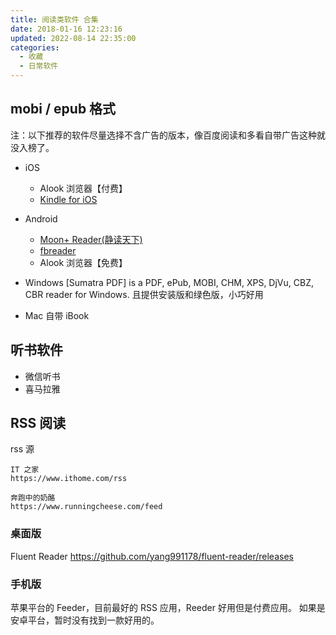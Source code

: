 ```yaml
---
title: 阅读类软件 合集
date: 2018-01-16 12:23:16
updated: 2022-08-14 22:35:00
categories:
  - 收藏
  - 日常软件
---
```


## mobi / epub 格式

注：以下推荐的软件尽量选择不含广告的版本，像百度阅读和多看自带广告这种就没入榜了。

* iOS
  * Alook 浏览器【付费】
  * [Kindle for iOS](http://sj.qq.com/myapp/detail.htm?apkName=com.amazon.kindlefc)

* Android
  * [Moon+ Reader(静读天下)](http://www.moondownload.com/)
  * [fbreader](https://fbreader.org/)
  * Alook 浏览器【免费】

* Windows
[Sumatra PDF] is a PDF, ePub, MOBI, CHM, XPS, DjVu, CBZ, CBR reader for Windows. 且提供安装版和绿色版，小巧好用

* Mac
自带 iBook

## 听书软件

* 微信听书
* 喜马拉雅

## RSS 阅读

rss 源

```text
IT 之家
https://www.ithome.com/rss

奔跑中的奶酪
https://www.runningcheese.com/feed
```

### 桌面版

Fluent Reader
<https://github.com/yang991178/fluent-reader/releases>

### 手机版

苹果平台的 Feeder，目前最好的 RSS 应用，Reeder 好用但是付费应用。
如果是安卓平台，暂时没有找到一款好用的。
